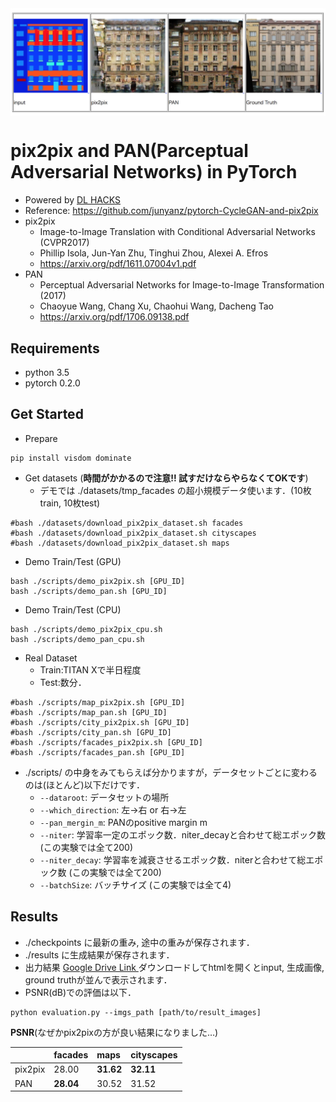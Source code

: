 <img src='imgs_readme/top.jpg' align="center">

# pix2pix and PAN(Parceptual Adversarial Networks) in PyTorch
- Powered by [DL HACKS](http://deeplearning.jp/hacks/)
- Reference: https://github.com/junyanz/pytorch-CycleGAN-and-pix2pix
- pix2pix
  - Image-to-Image Translation with Conditional Adversarial Networks (CVPR2017)
  - Phillip Isola, Jun-Yan Zhu, Tinghui Zhou, Alexei A. Efros
  - https://arxiv.org/pdf/1611.07004v1.pdf
- PAN
  - Perceptual Adversarial Networks for Image-to-Image Transformation (2017)
  - Chaoyue Wang, Chang Xu, Chaohui Wang, Dacheng Tao
  - https://arxiv.org/pdf/1706.09138.pdf

## Requirements
- python 3.5
- pytorch 0.2.0

## Get Started
- Prepare  
```
pip install visdom dominate
```
- Get datasets (**時間がかかるので注意!! 試すだけならやらなくてOKです**)
  - デモでは ./datasets/tmp_facades の超小規模データ使います．(10枚train, 10枚test)
```
#bash ./datasets/download_pix2pix_dataset.sh facades
#bash ./datasets/download_pix2pix_dataset.sh cityscapes
#bash ./datasets/download_pix2pix_dataset.sh maps
```
- Demo Train/Test (GPU)
```
bash ./scripts/demo_pix2pix.sh [GPU_ID]
bash ./scripts/demo_pan.sh [GPU_ID]
```
- Demo Train/Test (CPU)
```
bash ./scripts/demo_pix2pix_cpu.sh
bash ./scripts/demo_pan_cpu.sh
```
- Real Dataset
  - Train:TITAN Xで半日程度
  - Test:数分．
```
#bash ./scripts/map_pix2pix.sh [GPU_ID]
#bash ./scripts/map_pan.sh [GPU_ID]
#bash ./scripts/city_pix2pix.sh [GPU_ID]
#bash ./scripts/city_pan.sh [GPU_ID]
#bash ./scripts/facades_pix2pix.sh [GPU_ID]
#bash ./scripts/facades_pan.sh [GPU_ID]
```
- ./scripts/ の中身をみてもらえば分かりますが，データセットごとに変わるのは(ほとんど)以下だけです．
  - ```--dataroot```: データセットの場所  
  - ```--which_direction```: 左→右 or 右→左  
  - ```--pan_mergin_m```: PANのpositive margin m  
  - ```--niter```: 学習率一定のエポック数．niter_decayと合わせて総エポック数 (この実験では全て200)
  - ```--niter_decay```: 学習率を減衰させるエポック数．niterと合わせて総エポック数 (この実験では全て200)
  - ```--batchSize```: バッチサイズ (この実験では全て4)  

## Results
- ./checkpoints に最新の重み, 途中の重みが保存されます．
- ./results に生成結果が保存されます．
- 出力結果 [Google Drive Link ](https://drive.google.com/drive/folders/0B4YWLm9F9kgpeVRhUEQyYzBCZkk?usp=sharing) ダウンロードしてhtmlを開くとinput, 生成画像, ground truthが並んで表示されます．
- PSNR(dB)での評価は以下．
```
python evaluation.py --imgs_path [path/to/result_images]
```

**PSNR**(なぜかpix2pixの方が良い結果になりました…)

|            | facades | maps        |cityscapes   |
|:-----------|:--------|:------------|:------------|
| pix2pix    |  28.00  | **31.62**   | **32.11** |
| PAN        |  **28.04**  | 30.52       | 31.52     |
